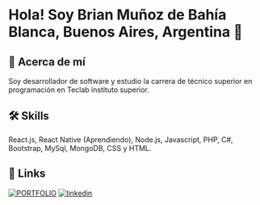 
# Hola! Soy Brian Muñoz de Bahía Blanca, Buenos Aires, Argentina 👋



## 🚀 Acerca de mí
Soy desarrollador de software y estudio la carrera de técnico superior en programación en Teclab instituto superior.


## 🛠 Skills
React.js, React Native (Aprendiendo), Node.js, Javascript, PHP, C#, Bootstrap, MySql, MongoDB, CSS y HTML.



## 🔗 Links
[![PORTFOLIO](https://img.shields.io/badge/mí_portfolio-000?style=for-the-badge&logo=ko-fi&logoColor=white)](https://brianmunoz.netlify.app/)
[![linkedin](https://img.shields.io/badge/linkedin-0A66C2?style=for-the-badge&logo=linkedin&logoColor=white)](https://www.linkedin.com/in/brianmunio)


